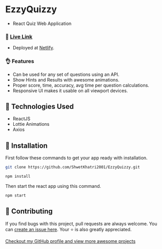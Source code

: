 # EzzyQuizzy

* React Quiz Web Application

### 👀 [Live Link](https://https://ezzyquizzy.netlify.app/) 

* Deployed at [Netlify](https://netlify.com).

### 👌 Features
*  Can be used for any set of questions using an API. 
*  Show Hints and Results with awesome animations.
*  Proper score, time, accuracy, avg time per question calculations.
*  Responsive UI makes it usable on all viewport devices.

## :rocket: Technologies Used

* ReactJS
* Lottie Animations
* Axios


## 🧰 Installation

First follow these commands to get your app ready with installation.

```bash
git clone https://github.com/ShwetKhatri2001/EzzyQuizzy.git
```

```bash
npm install 
```

Then start the react app using this command.

```bash
npm start
```

##  🎇 Contributing

If you find bugs with this project, pull requests are always welcome. You can [create an issue here](https://github.com/ShwetKhatri2001/EzzyQuizzy/issues/new).
Your :star: is also greatly appreciated.

[Checkout my GitHub profile and view more awesome projects](https://github.com/ShwetKhatri2001)
